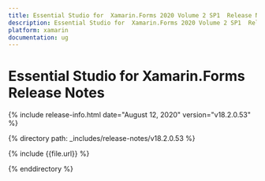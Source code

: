 ```yaml
---
title: Essential Studio for  Xamarin.Forms 2020 Volume 2 SP1  Release Notes  
description: Essential Studio for  Xamarin.Forms 2020 Volume 2 SP1  Release Notes  
platform: xamarin
documentation: ug
---
```


# Essential Studio for  Xamarin.Forms  Release Notes  

{% include release-info.html date="August 12, 2020"  version="v18.2.0.53" %} 


{% directory path: _includes/release-notes/v18.2.0.53 %}

{% include {{file.url}} %}

{% enddirectory %}
